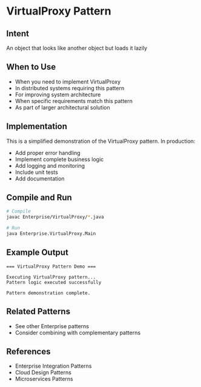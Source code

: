 # VirtualProxy Pattern

## Intent
An object that looks like another object but loads it lazily

## When to Use
- When you need to implement VirtualProxy
- In distributed systems requiring this pattern
- For improving system architecture
- When specific requirements match this pattern
- As part of larger architectural solution

## Implementation
This is a simplified demonstration of the VirtualProxy pattern. In production:
- Add proper error handling
- Implement complete business logic
- Add logging and monitoring
- Include unit tests
- Add documentation

## Compile and Run
```bash
# Compile
javac Enterprise/VirtualProxy/*.java

# Run
java Enterprise.VirtualProxy.Main
```

## Example Output
```
=== VirtualProxy Pattern Demo ===

Executing VirtualProxy pattern...
Pattern logic executed successfully

Pattern demonstration complete.
```

## Related Patterns
- See other Enterprise patterns
- Consider combining with complementary patterns

## References
- Enterprise Integration Patterns
- Cloud Design Patterns
- Microservices Patterns
